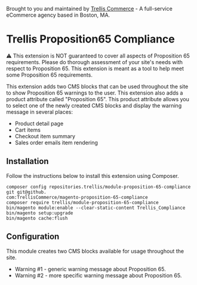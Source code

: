 Brought to you and maintained by [Trellis Commerce](https://trellis.co/) - A full-service eCommerce agency based in Boston, MA.

# Trellis Proposition65 Compliance

:warning: This extension is NOT guaranteed to cover all aspects of Proposition 65 requirements. Please
do thorough assessment of your site's needs with respect to Proposition 65. This extension is meant as a tool to help
meet some Proposition 65 requirements.

This extension adds two CMS blocks that can be used throughout the site to show Proposition 65 warnings to the user. 
This extension also adds a product attribute called "Proposition 65". This product attribute allows you to select 
one of the newly created CMS blocks and display the warning message in several places:
* Product detail page
* Cart items
* Checkout item summary
* Sales order emails item rendering

## Installation
Follow the instructions below to install this extension using Composer.

```
composer config repositories.trellis/module-proposition-65-compliance git git@github.
com:TrellisCommerce/magento-proposition-65-compliance
composer require trellis/module-proposition-65-compliance
bin/magento module:enable --clear-static-content Trellis_Compliance
bin/magento setup:upgrade
bin/magento cache:flush
```

## Configuration
This module creates two CMS blocks available for usage throughout the site.

* Warning #1 - generic warning message about Proposition 65.
* Warning #2 - more specific warning message about Proposition 65.
